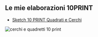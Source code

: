 ## Le mie elaborazioni 10PRINT

* [Sketch 10 PRINT Quadrati e Cerchi ](https://editor.p5js.org/AleRicciardo/full/HAmj6MT4F)

![cerchi e quadretti 10 print](https://user-images.githubusercontent.com/98045892/160244522-ab990ed4-ad9c-4b80-97b6-6f402ebe4ccc.jpg)
